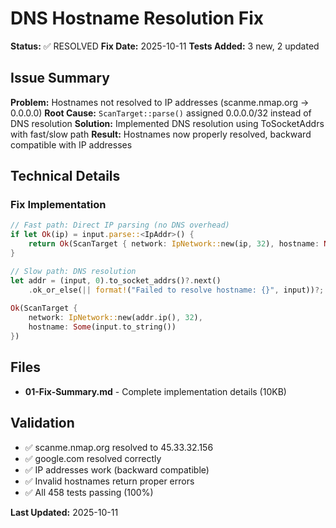 # DNS Hostname Resolution Fix

**Status:** ✅ RESOLVED
**Fix Date:** 2025-10-11
**Tests Added:** 3 new, 2 updated

## Issue Summary
**Problem:** Hostnames not resolved to IP addresses (scanme.nmap.org → 0.0.0.0)
**Root Cause:** `ScanTarget::parse()` assigned 0.0.0.0/32 instead of DNS resolution
**Solution:** Implemented DNS resolution using ToSocketAddrs with fast/slow path
**Result:** Hostnames now properly resolved, backward compatible with IP addresses

## Technical Details

### Fix Implementation
```rust
// Fast path: Direct IP parsing (no DNS overhead)
if let Ok(ip) = input.parse::<IpAddr>() {
    return Ok(ScanTarget { network: IpNetwork::new(ip, 32), hostname: None });
}

// Slow path: DNS resolution
let addr = (input, 0).to_socket_addrs()?.next()
    .ok_or_else(|| format!("Failed to resolve hostname: {}", input))?;
    
Ok(ScanTarget {
    network: IpNetwork::new(addr.ip(), 32),
    hostname: Some(input.to_string())
})
```

## Files
- **01-Fix-Summary.md** - Complete implementation details (10KB)

## Validation
- ✅ scanme.nmap.org resolved to 45.33.32.156
- ✅ google.com resolved correctly
- ✅ IP addresses work (backward compatible)
- ✅ Invalid hostnames return proper errors
- ✅ All 458 tests passing (100%)

**Last Updated:** 2025-10-11
